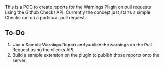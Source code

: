 
This is a POC to create reports for the Warnings Plugin on pull requests using the Github Checks API.
Currently the concept just starts a simple Checks run on a particular pull request.

## To-Do

1) Use a Sample Warnings Report  and publish the warnings on the Pull Request using the checks API
2) Build a sample extension on the plugin to publish those reports onto the server.